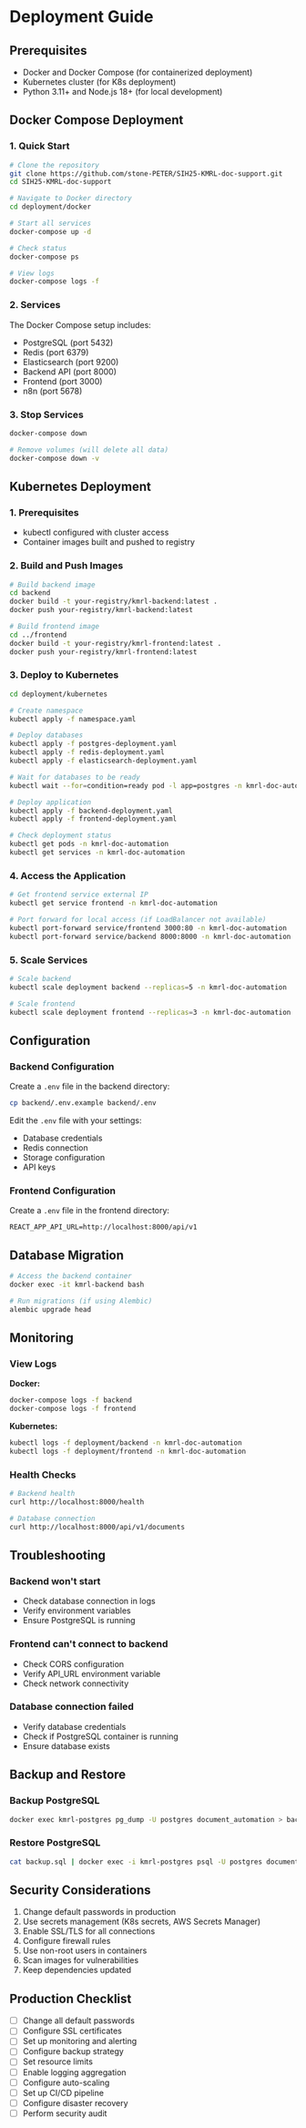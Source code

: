 # Deployment Guide

## Prerequisites

- Docker and Docker Compose (for containerized deployment)
- Kubernetes cluster (for K8s deployment)
- Python 3.11+ and Node.js 18+ (for local development)

## Docker Compose Deployment

### 1. Quick Start

```bash
# Clone the repository
git clone https://github.com/stone-PETER/SIH25-KMRL-doc-support.git
cd SIH25-KMRL-doc-support

# Navigate to Docker directory
cd deployment/docker

# Start all services
docker-compose up -d

# Check status
docker-compose ps

# View logs
docker-compose logs -f
```

### 2. Services

The Docker Compose setup includes:
- PostgreSQL (port 5432)
- Redis (port 6379)
- Elasticsearch (port 9200)
- Backend API (port 8000)
- Frontend (port 3000)
- n8n (port 5678)

### 3. Stop Services

```bash
docker-compose down

# Remove volumes (will delete all data)
docker-compose down -v
```

## Kubernetes Deployment

### 1. Prerequisites

- kubectl configured with cluster access
- Container images built and pushed to registry

### 2. Build and Push Images

```bash
# Build backend image
cd backend
docker build -t your-registry/kmrl-backend:latest .
docker push your-registry/kmrl-backend:latest

# Build frontend image
cd ../frontend
docker build -t your-registry/kmrl-frontend:latest .
docker push your-registry/kmrl-frontend:latest
```

### 3. Deploy to Kubernetes

```bash
cd deployment/kubernetes

# Create namespace
kubectl apply -f namespace.yaml

# Deploy databases
kubectl apply -f postgres-deployment.yaml
kubectl apply -f redis-deployment.yaml
kubectl apply -f elasticsearch-deployment.yaml

# Wait for databases to be ready
kubectl wait --for=condition=ready pod -l app=postgres -n kmrl-doc-automation --timeout=300s

# Deploy application
kubectl apply -f backend-deployment.yaml
kubectl apply -f frontend-deployment.yaml

# Check deployment status
kubectl get pods -n kmrl-doc-automation
kubectl get services -n kmrl-doc-automation
```

### 4. Access the Application

```bash
# Get frontend service external IP
kubectl get service frontend -n kmrl-doc-automation

# Port forward for local access (if LoadBalancer not available)
kubectl port-forward service/frontend 3000:80 -n kmrl-doc-automation
kubectl port-forward service/backend 8000:8000 -n kmrl-doc-automation
```

### 5. Scale Services

```bash
# Scale backend
kubectl scale deployment backend --replicas=5 -n kmrl-doc-automation

# Scale frontend
kubectl scale deployment frontend --replicas=3 -n kmrl-doc-automation
```

## Configuration

### Backend Configuration

Create a `.env` file in the backend directory:

```bash
cp backend/.env.example backend/.env
```

Edit the `.env` file with your settings:
- Database credentials
- Redis connection
- Storage configuration
- API keys

### Frontend Configuration

Create a `.env` file in the frontend directory:

```
REACT_APP_API_URL=http://localhost:8000/api/v1
```

## Database Migration

```bash
# Access the backend container
docker exec -it kmrl-backend bash

# Run migrations (if using Alembic)
alembic upgrade head
```

## Monitoring

### View Logs

**Docker:**
```bash
docker-compose logs -f backend
docker-compose logs -f frontend
```

**Kubernetes:**
```bash
kubectl logs -f deployment/backend -n kmrl-doc-automation
kubectl logs -f deployment/frontend -n kmrl-doc-automation
```

### Health Checks

```bash
# Backend health
curl http://localhost:8000/health

# Database connection
curl http://localhost:8000/api/v1/documents
```

## Troubleshooting

### Backend won't start
- Check database connection in logs
- Verify environment variables
- Ensure PostgreSQL is running

### Frontend can't connect to backend
- Check CORS configuration
- Verify API_URL environment variable
- Check network connectivity

### Database connection failed
- Verify database credentials
- Check if PostgreSQL container is running
- Ensure database exists

## Backup and Restore

### Backup PostgreSQL

```bash
docker exec kmrl-postgres pg_dump -U postgres document_automation > backup.sql
```

### Restore PostgreSQL

```bash
cat backup.sql | docker exec -i kmrl-postgres psql -U postgres document_automation
```

## Security Considerations

1. Change default passwords in production
2. Use secrets management (K8s secrets, AWS Secrets Manager)
3. Enable SSL/TLS for all connections
4. Configure firewall rules
5. Use non-root users in containers
6. Scan images for vulnerabilities
7. Keep dependencies updated

## Production Checklist

- [ ] Change all default passwords
- [ ] Configure SSL certificates
- [ ] Set up monitoring and alerting
- [ ] Configure backup strategy
- [ ] Set resource limits
- [ ] Enable logging aggregation
- [ ] Configure auto-scaling
- [ ] Set up CI/CD pipeline
- [ ] Configure disaster recovery
- [ ] Perform security audit
